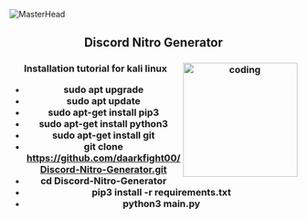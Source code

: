 ![MasterHead](https://i.morioh.com/200705/ad149e01.jpg)
<h2 align="center">Discord Nitro Generator</h3>

<h3 align="center">Installation tutorial for kali linux
<img align="right" alt="coding" width="200" src="https://www.generacionyrd.com/wp-content/uploads/2020/08/KALI-LINUX.jpg">

- sudo apt upgrade
- sudo apt update
- sudo apt-get install pip3
- sudo apt-get install python3
- sudo apt-get install git
- git clone https://github.com/daarkfight00/Discord-Nitro-Generator.git
- cd Discord-Nitro-Generator
- pip3 install -r requirements.txt
- python3 main.py

